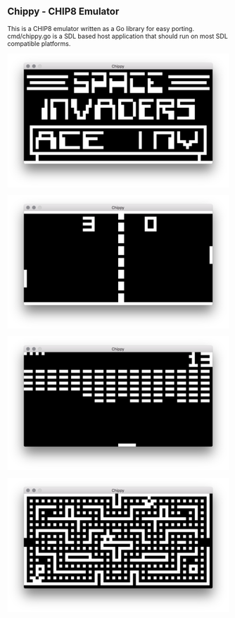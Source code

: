## Chippy - CHIP8 Emulator

This is a CHIP8 emulator written as a Go library for easy porting. cmd/chippy.go is a SDL based host application that should run on most SDL compatible platforms.

![invaders](https://github.com/andreas-jonsson/chip8/raw/master/doc/invaders.png "Space Invaders")

![pong](https://github.com/andreas-jonsson/chip8/raw/master/doc/pong.png "Pong")

![brix](https://github.com/andreas-jonsson/chip8/raw/master/doc/brix.png "Brix")

![blinky](https://github.com/andreas-jonsson/chip8/raw/master/doc/blinky.png "Blinky")

